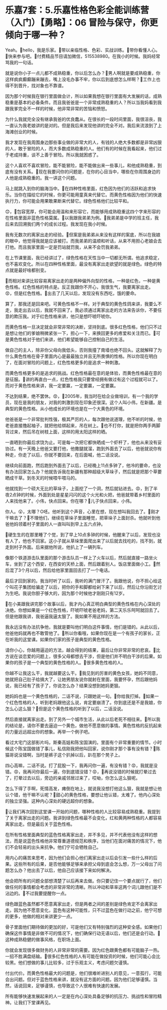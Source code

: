 # 乐嘉7套：5.乐嘉性格色彩全能训练营（入门）【勇略】：06 冒险与保守，你更倾向于哪一种？

Yeah。🎼hello，我是乐家。🎼带以亲临性格、色彩、实战训练。🎼带你看懂人心。🎼快来参与吧。🎼付费精品节目请加微信，515538980。在我小的时候。我妈经常骂我的一句话。

就是说你小子一点儿都不成熟稳重，你以后怎么办？🎼男人啊就是要成熟稳重，你这样疯疯癫癫蹦来蹦去，嘴上没毛办事不牢，你以后到底想怎么样啊？🎼工作上也得不到晋升，找对象也不靠谱。

因为那个时候我在银行里面做会计，所以如果我想在银行里面有大发展的话，成熟稳重是基本的必备条件。而且我爸爸是一个非常成熟稳重的人？所以当我妈看到我跟我爹完全不一样的时候，他非常非常的苦恼和愤怒。

为什么我就完全没有继承我爸的优良蠢从。在很长的一段时间里面，我很沮丧，我一直认为我老娘讲的是对的。但是我后来发现他讲的完全不对。我后来流浪到了上海滩创业的时候。

我才发现在我周围身边那些事业做的非常大的人，有钱的人绝大多数都是非常凶狠的人，敢于冒险的人，而大多数成熟稳重的人。他们有的时候在我看起来，他们过于老成持重，谈不上善于冒险。所以我就困惑了。

这个人喜欢不喜欢冒险，能不能冒险，能不能做出来一些事儿，和他成熟稳重，到底有没有关系。🎼现在我要问你的问题是，在你的心目当中，哪些在你周围身边的人他是成熟稳重的。我一讲这个问题。

马上就跳入到你的脑海当中。🎼在四种性格里面，红色因为他们的活跃和追求快乐。当你在描绘它的时候，你更可能用童真来代替它。而黄色性格因为他们的快速执行力，你可能会用果敢果断来代替它。绿色性格他们比较平和。

😊，🎼包容宽厚，你可能会用温和来形容它，而能够用成熟稳重这四个字来形容的在性格里面非蓝色性格莫属。🎼以我跟我弟弟为例。🎼我弟弟是中学的班主任，我后来去回溯我们两个的成长过程。我发现在我小时候。

我有无数次的离家出走的经验。🎼但案是我弟弟从来没有这样的案底，所以在我娘的眼中，他觉得我就是应该被打。而我弟弟的温顺和听话，从来不用担心老娘会去打他。而且我家里面一定是罚站就罚我，从来不会罚我弟弟。

在上节课里面，我已经讲过了，绿色性格在天性当中一切都无所谓。他追求稳定，也不喜欢变化。所以在四种性格里面，最没有离家出走欲望的就是绿色。绿色的特点就是最好啥都别变。

🎼而相对来讲比较容易离家出走的是两种偏外向型的性格，一种是红色，一种是黄色性格。红色性格的特点是。反正我跟你不开心，我很生气，我要离家出走。😡，但是红色性格。🎼出去了几天以后，发现没有东西吃，饿的要命。

算了，那我还是回来吧。可黄色性格不一样。对于典型的黄色性鸽来讲，我要么不走，我走出去以后，我就不回来了。我必须通过离家出走的方法来告诉你，不要任意的欺压我。对于红色性格来讲，他只是想吓唬吓唬你。

而黄色性格一旦决定就会非常非常的决断，坚持到底。很多红色性格，他们只不过是想让他们的爹娘稍微紧张一下，担心一下，来换回更多的疼爱和关注而已。🎼可是黄色性格对于他们来讲，他们希望能够自己控制自己的生活。

做自己的主人，除非你父母向我低头，否则我撞了南墙也绝不回头。这就解释了为什么黄色性格在骨子里面内心是最最独立并且无所畏惧的性格。所以你现在明白了，在面对冒险的问题上，红色性格更多的是追求一种刺激。

而黄色性格更多的是追求的挑战。红色性格最在意的是体验，而黄色性格最在意的是征服。🎼讲的再直白一点，红色性格我只要曾经拥有做过有这个过程就可以了。而对于黄色性格来讲，我一定要赢，一定要赢，一定要赢。

不达到结果，绝不罢休。😡，🎼2005年，我当时在给企业做培训，有一个我的学员，现在是我的朋友，对我的刺激到现在印象还很深。这个人叫小伟，在新疆。是典型的黄色性格。从小他成长的环境也是在一个大黄色的环境。

他爸爸是一个非常批判性强，极其严厉的人，每次跟他说道理，他不听的时候，他老爸直接撸起袖子，就把他给绑起来，吊在树上。🎼也不打你，就是把你两手两脚背过来，然后吊在树枝上面，这样的用太阳这样的晒。

一直晒到你最后求饶为止。可是每一次把它都快晒成一个虾杆了，他也从来没有妥协过。有一天晚上他爸又要打他，他撒腿就溜，跑到外面去了以后，他爸就说你有种走，你走了以后，你就不要回来，在后面喊，他二话没说。

继续向前面跑，然后跑到外面去了以后，已经晚上11点多钟了，他冷的要命，也没有办法回家怎么办？他就告诉我在新疆有那种超级大草垛子，然后就是把那个草要晒成干草。到冬天的时候喂牛喂马的。

他就找到一个硕大无比的草垛子，上面挖了一个洞，然后就钻进去。😡，到了半夜2点钟的时候，外面到处是星星闪闪的这个火光和火把，他爸就带着乡村里面的人来找他来了。小伟，快点回来。你在哪？🎼儿子快点回来，小伟。

你人。😮，太哪？O呸。他听到这个声音，心里在想，现在想叫我回去了。🎼刚才干嘛去了？🎼不理他们，继续在草垛子里面睡觉，把草垛子上面封杀。他就听到他爸他妈领着村子里面的人一直叫叫到早上五六点钟。

🎼硬生生的在那里睡了个觉，到了早上10点多钟的时候，他醒来了以后，发现也没有人了，他也不回家。这小子就从草垛里面爬出来了以后就去找吃的，找不到，就走到村子外面。后来据他所说，他扒上了一辆列车。

像那个铁道游击队里面的那个游击队员一样上了火车以后，然后就直接一路坐火车，坐到了这个西安，在西安的天桥上面，然后跟着别人。饭店里面做小工。🎼然后混了3个月以后，然后给他家里面回去打了一个电话。

最后才回到家的。我当时听了以后，我听的满门冒汗了。我跟他说，你不担心给这个叫花子集团给骗走了以后，把你的手和脚都给剁下来了以后，然后让你沿街乞讨为生吧。我说你胆子够大的，因为那个时候他才刚刚只有12岁。

🎼在小美跟我讲完那个故事以后，我才内心真正明白典型的黄色性格在内心深处的决绝。你想如果是一个红色性格，吓唬吓唬老爸老妈，第二天乐乐呵呵就回去了。但是他跟我讲，我爸逼我逼太狠了。我如果不用这样的方法。

我永远没有办法抗争他，我就是要叫他们明白这件事情，他们是错的。从此以后，他爸他妈就再也不敢管他了。🎼所以你看哦，如果你现在是一个有孩子的家长，正在听我的这堂课。如果你们家的孩子是典型的黄色性格。

请你小心，你越用逼迫的方法，越会得到的结果，最后让你非常非常的悲哀。🎼比方说在谈恋爱的问题上，很多父母都想去干涉，但是他们并不明白干涉的后果。如果你的孩子是一个典型的黄色性格的人。🎼很多黄色性格的人。

你越不让我这么干，我就越要这么干。🎼我见到的厉害的黄色女孩，她妈不同意，她就把自己肚子给搞大了，让她男朋友说你就射在里面，我要怀孕，然后跟他妈说，我已经有了孩子了，你说怎么办？结果没想到她妈更狠。

她妈妈也是一个黄色性格的，二话不说，只跟她说一句。🎼你给我打掉。🎼如果一个红色性格的人，听到老妈跟他这么说，肯定要崩溃了。你到底还是不是我娘，你怎么心这么狠？🎼但是这个黄色性格的听到了以后，二话没说。

然后直接就离家出走。到了另外一个城市生活，从此以后老死不相往来。🎼所以我的结论是，请你不要去逼迫一个黄色，做他不愿意做的事情。黄色性格的反抗起来的力量远远超出你的想象。再举一个例子吧。

看过大宅门这部影片吗，斯秦高娃和陈宝国演的。里面有个非常重要的情节。小时候这个陈宝国做错了事儿，私信刚我把他叫回家，说你刚才那个事有没有错？🎼陈猫哥说没错啊，当时是裤子这个扒掉以后，趴在那个凳子上。

四心高嘛，二话不说。打了屁股一下，我再问你一遍，有没有错？😡，我就是没错。😡，我再问你最后一遍，你到底错没错？😡，🎼再说没错的时候就打晕过去了，打晕过去以后，旁边的亲戚邻居过来了，哎呦，你怎么这么狠呢。

怎么下得了手啊，死情高发，瘫倒在地上，就说我没想打他这么狠，我就是想让他认个错，他干嘛不认呢？🎼甜心的黄色性格，要想让他认错，太难了。他内心深处的独立坚强。这种内心深处的硬远超你的想象。

🎼让我们再次回到这堂课一开始的问题，哪种性格的人比较容易成熟稳重。我提到了关于离家出走的问题。我讲到绿色性格最不会变化，红和黄两种性格的人都容易离家出走。但是最后关于蓝色性格。

在所有性格里面典型的蓝色性格离家出走，并不多见，并不代表他没有这样的想法，而是说蓝色性格他非常尊重道德规范和秩序，当他们在面对痛苦的情况下，他们不会轻易的出头来抗争。他们宁可会牺牲自己。

用内心的痛苦来思考，因为他们会担心他们离家出走以后会引发一些什么样的后果。这些所有的后果，是否他能够足够来承担父母到底会怎么想，万一父母出了问题怎么办？他出去了以后，他自己应该接下来如何解决。

他会把所有的问题全部想清楚了以后再来去做。你只要记住一个要点就行了，他们做任何的事情都会考虑的非常非常的清晰。所以冲动和草率这两个词儿跟他们是不沾边的。🎼不过我要提醒你一点。

绿色跟蓝色虽然都不愿意离家出走，但是两者之间的差别是绿色肯定不会离家出走。因为他不愿意变化，蓝色有这种可能性，只不过蓝色在做行动之前，他宁可想的更多，他做的相对来讲更少一点。

骨子里面他们期待做的更加的好，可是他们又有特别强烈的这种安全感。如果他们确保这件事情是非做不可的情况下，他们确保行动无语以后，他们还是会行动。🎼这种成熟稳健的做事风格，在职场上面。

你就会发现很多做财务的人非常非常的需要。因为红色跟黄色都有可能脑子一热。一招不胜满盘结输。🎼很多红色性格的人有可能在做投资的时候，他们可能心会比较黑。他们想做的事儿比较多，过于乐观主义，考虑问题欠谨慎。

付出代价。而黄色性格最大的问题是，他们很难听进别人的意见，一意孤行，可能会出问题。但对于蓝色性格来讲，就没有这方面的问题。因为他们足够谨慎。当然，话说回来，足够谨慎，也导致这个人很难有快速的发展。

所有能够快速发展起来的人一定是在内心深处具备足够的抗压力、挑战性和冒险精神。让我们下堂课再见。